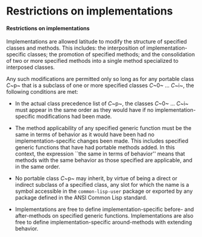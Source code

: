 Restrictions on implementations
===============================

#### Restrictions on implementations

Implementations are allowed latitude to modify the structure of specified classes and methods. This includes: the interposition of implementation-specific classes; the promotion of specified methods; and the consolidation of two or more specified methods into a single method specialized to interposed classes.

Any such modifications are permitted only so long as for any portable class *C*~p~ that is a subclass of one or more specified classes *C*~0~ ... *C*~i~, the following conditions are met:

-   In the actual class precedence list of *C*~p~, the classes *C*~0~ ... *C*~i~ must appear in the same order as they would have if no implementation-specific modifications had been made.

-   The method applicability of any specified generic function must be the same in terms of behavior as it would have been had no implementation-specific changes been made. This includes specified generic functions that have had portable methods added. In this context, the expression ``the same in terms of behavior'' means that methods with the same behavior as those specified are applicable, and in the same order.

-   No portable class *C*~p~ may inherit, by virtue of being a direct or indirect subclass of a specified class, any slot for which the name is a symbol accessible in the `common-lisp-user` package or exported by any package defined in the ANSI Common Lisp standard.

-   Implementations are free to define implementation-specific before- and after-methods on specified generic functions. Implementations are also free to define implementation-specific around-methods with extending behavior.


